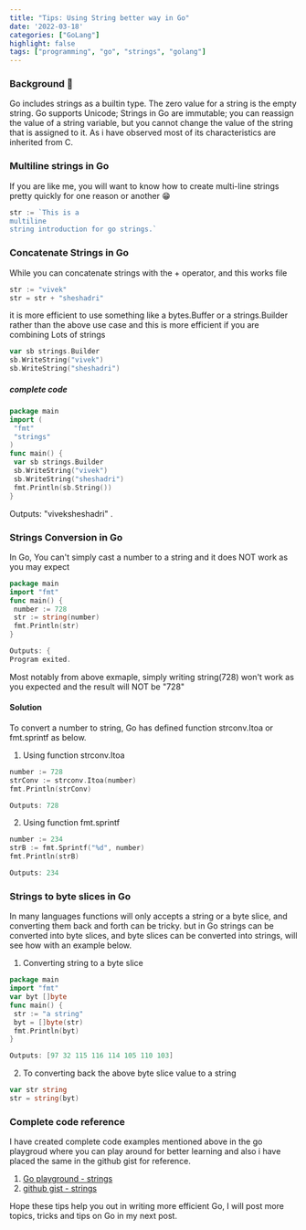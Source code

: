 ```yaml
---
title: "Tips: Using String better way in Go"
date: '2022-03-18'
categories: ["GoLang"]
highlight: false
tags: ["programming", "go", "strings", "golang"]
---
```


### Background 🧐

Go includes strings as a builtin type. The zero value for a string is the empty string.
Go supports Unicode; Strings in Go are immutable; you can reassign the value of a string variable, but you cannot change the value of the string that is assigned to it.
As i have observed most of its characteristics are inherited from C.

### Multiline strings in Go

If you are like me, you will want to know how to create multi-line strings pretty quickly for one reason or another 😁

```go
str := `This is a
multiline
string introduction for go strings.`
```

### Concatenate Strings in Go

While you can concatenate strings with the + operator, and this works file

```go
str := "vivek"
str = str + "sheshadri"
```

it is more efficient to use something like a bytes.Buffer or a strings.Builder rather than the above use case and this is more efficient if you are combining Lots of strings

```go
var sb strings.Builder
sb.WriteString("vivek")
sb.WriteString("sheshadri")
```

##### complete code

```go
package main
import (
 "fmt"
 "strings"
)
func main() {
 var sb strings.Builder
 sb.WriteString("vivek")
 sb.WriteString("sheshadri")
 fmt.Println(sb.String())
}
```

Outputs: "viveksheshadri" .

### Strings Conversion in Go

In Go, You can't simply cast a number to a string and it does NOT work as you may expect

```go
package main
import "fmt"
func main() {
 number := 728
 str := string(number)
 fmt.Println(str)
}
```

```go
Outputs: {
Program exited.
```

Most notably from above exmaple, simply writing string(728) won't work as you expected and the result will NOT be "728"

#### Solution

To convert a number to string, Go has defined function strconv.Itoa or fmt.sprintf as below.

1. Using function strconv.Itoa

```go
number := 728
strConv := strconv.Itoa(number)
fmt.Println(strConv)
```

```go
Outputs: 728
```

2. Using function fmt.sprintf

```go
number := 234
strB := fmt.Sprintf("%d", number)
fmt.Println(strB)
```

```go
Outputs: 234
```

### Strings to byte slices in Go

In many languages functions will only accepts a string or a byte slice, and converting them back and forth can be tricky.
but in Go strings can be converted into byte slices, and byte slices can be converted into strings, will see how with an example below.

1. Converting string to a byte slice

```go
package main
import "fmt"
var byt []byte
func main() {
 str := "a string"
 byt = []byte(str)
 fmt.Println(byt)
}
```

```go
Outputs: [97 32 115 116 114 105 110 103]
```

2. To converting back the above byte slice value to a string

```go
var str string
str = string(byt)
```

### Complete code reference

I have created complete code examples mentioned above in the go playgroud where you can play around for better learning and also i have placed the same in the github gist for reference.

1. [Go playground - strings](https://go.dev/play/p/tXOM1chPIpP)
2. [github gist - strings](https://gist.github.com/TechnicalVegeta/12a125d827c829d0fd5a186770663bee)

Hope these tips help you out in writing more efficient Go, I will post more topics, tricks and tips on Go in my next post.
